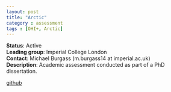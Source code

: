 ```yaml
---
layout: post
title: "Arctic"
category : assessment
tags : [OHI+, Arctic]
---
```


**Status**: Active  
**Leading group**: Imperial College London  
**Contact**: Michael Burgass (m.burgass14 at imperial.ac.uk)  
**Description**: Academic assessment conducted as part of a PhD dissertation.

[github]()

